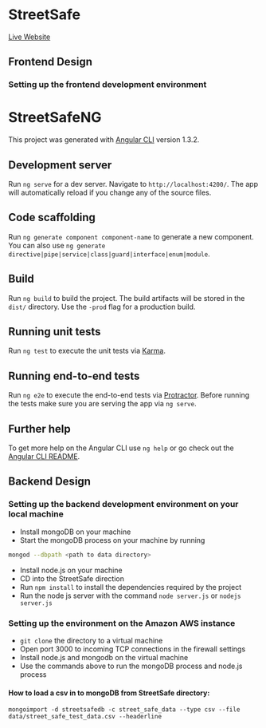 # StreetSafe
[Live Website](http://ec2-52-38-17-98.us-west-2.compute.amazonaws.com:3000/)

## Frontend Design
### Setting up the frontend development environment

# StreetSafeNG

This project was generated with [Angular CLI](https://github.com/angular/angular-cli) version 1.3.2.

## Development server

Run `ng serve` for a dev server. Navigate to `http://localhost:4200/`. The app will automatically reload if you change any of the source files.

## Code scaffolding

Run `ng generate component component-name` to generate a new component. You can also use `ng generate directive|pipe|service|class|guard|interface|enum|module`.

## Build

Run `ng build` to build the project. The build artifacts will be stored in the `dist/` directory. Use the `-prod` flag for a production build.

## Running unit tests

Run `ng test` to execute the unit tests via [Karma](https://karma-runner.github.io).

## Running end-to-end tests

Run `ng e2e` to execute the end-to-end tests via [Protractor](http://www.protractortest.org/).
Before running the tests make sure you are serving the app via `ng serve`.

## Further help

To get more help on the Angular CLI use `ng help` or go check out the [Angular CLI README](https://github.com/angular/angular-cli/blob/master/README.md).

## Backend Design
### Setting up the backend development environment on your local machine
* Install mongoDB on your machine
* Start the mongoDB process on your machine by running
```bash
mongod --dbpath <path to data directory>
```
* Install node.js on your machine
* CD into the StreetSafe direction
* Run `npm install` to install the dependencies required by the project
* Run the node js server with the command
 `node server.js` or `nodejs server.js`

 ### Setting up the environment on the Amazon AWS instance
 * `git clone` the directory to a virtual machine
 * Open port 3000 to incoming TCP connections in the firewall settings
 * Install node.js and mongodb on the virtual machine
 * Use the commands above to run the mongoDB process and node.js process

 #### How to load a csv in to mongoDB from StreetSafe directory:
 ```mongoimport -d streetsafedb -c street_safe_data --type csv --file data/street_safe_test_data.csv --headerline```
